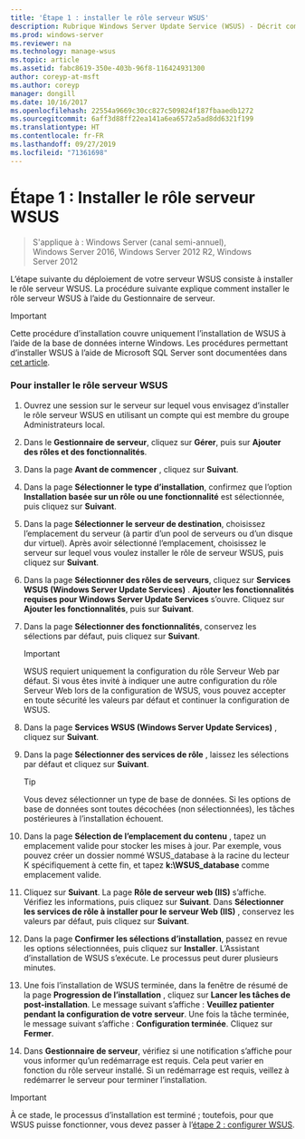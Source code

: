 ```yaml
---
title: 'Étape 1 : installer le rôle serveur WSUS'
description: Rubrique Windows Server Update Service (WSUS) - Décrit comment installer le rôle serveur à l’aide du Gestionnaire de serveur
ms.prod: windows-server
ms.reviewer: na
ms.technology: manage-wsus
ms.topic: article
ms.assetid: fabc8619-350e-403b-96f8-116424931300
author: coreyp-at-msft
ms.author: coreyp
manager: dongill
ms.date: 10/16/2017
ms.openlocfilehash: 22554a9669c30cc827c509824f187fbaaedb1272
ms.sourcegitcommit: 6aff3d88ff22ea141a6ea6572a5ad8dd6321f199
ms.translationtype: HT
ms.contentlocale: fr-FR
ms.lasthandoff: 09/27/2019
ms.locfileid: "71361698"
---
```

# <a name="step-1-install-the-wsus-server-role"></a>Étape 1 : Installer le rôle serveur WSUS

>S'applique à : Windows Server (canal semi-annuel), Windows Server 2016, Windows Server 2012 R2, Windows Server 2012

L’étape suivante du déploiement de votre serveur WSUS consiste à installer le rôle serveur WSUS. La procédure suivante explique comment installer le rôle serveur WSUS à l’aide du Gestionnaire de serveur.

> [!IMPORTANT]
> Cette procédure d’installation couvre uniquement l’installation de WSUS à l’aide de la base de données interne Windows. Les procédures permettant d’installer WSUS à l’aide de Microsoft SQL Server sont documentées dans [cet article](https://social.technet.microsoft.com/wiki/contents/articles/10020.installing-wsus-server-role-on-windows-server-2012-with-microsoft-sql-database.aspx).

### <a name="to-install-the-wsus-server-role"></a>Pour installer le rôle serveur WSUS

1.  Ouvrez une session sur le serveur sur lequel vous envisagez d’installer le rôle serveur WSUS en utilisant un compte qui est membre du groupe Administrateurs local.

2.  Dans le **Gestionnaire de serveur**, cliquez sur **Gérer**, puis sur **Ajouter des rôles et des fonctionnalités**.

3.  Dans la page **Avant de commencer** , cliquez sur **Suivant**.

4.  Dans la page **Sélectionner le type d’installation**, confirmez que l’option **Installation basée sur un rôle ou une fonctionnalité** est sélectionnée, puis cliquez sur **Suivant**.

5.  Dans la page **Sélectionner le serveur de destination**, choisissez l’emplacement du serveur (à partir d’un pool de serveurs ou d’un disque dur virtuel). Après avoir sélectionné l’emplacement, choisissez le serveur sur lequel vous voulez installer le rôle de serveur WSUS, puis cliquez sur **Suivant**.

6.  Dans la page **Sélectionner des rôles de serveurs**, cliquez sur **Services WSUS (Windows Server Update Services)** .  **Ajouter les fonctionnalités requises pour Windows Server Update Services** s’ouvre. Cliquez sur **Ajouter les fonctionnalités**, puis sur **Suivant**.

7.  Dans la page **Sélectionner des fonctionnalités**, conservez les sélections par défaut, puis cliquez sur **Suivant**.

    > [!IMPORTANT]
    > WSUS requiert uniquement la configuration du rôle Serveur Web par défaut. Si vous êtes invité à indiquer une autre configuration du rôle Serveur Web lors de la configuration de WSUS, vous pouvez accepter en toute sécurité les valeurs par défaut et continuer la configuration de WSUS.

8.  Dans la page **Services WSUS (Windows Server Update Services)** , cliquez sur **Suivant**.

9. Dans la page **Sélectionner des services de rôle** , laissez les sélections par défaut et cliquez sur **Suivant**.

    > [!TIP]
    > Vous devez sélectionner un type de base de données. Si les options de base de données sont toutes décochées (non sélectionnées), les tâches postérieures à l’installation échouent.

10. Dans la page **Sélection de l’emplacement du contenu** , tapez un emplacement valide pour stocker les mises à jour. Par exemple, vous pouvez créer un dossier nommé WSUS_database à la racine du lecteur K spécifiquement à cette fin, et tapez **k:\WSUS_database** comme emplacement valide.

11. Cliquez sur **Suivant**. La page **Rôle de serveur web (IIS)** s’affiche. Vérifiez les informations, puis cliquez sur **Suivant**. Dans **Sélectionner les services de rôle à installer pour le serveur Web (IIS)** , conservez les valeurs par défaut, puis cliquez sur **Suivant**.

12. Dans la page **Confirmer les sélections d’installation**, passez en revue les options sélectionnées, puis cliquez sur **Installer**. L’Assistant d’installation de WSUS s’exécute. Le processus peut durer plusieurs minutes.

13. Une fois l’installation de WSUS terminée, dans la fenêtre de résumé de la page **Progression de l’installation** , cliquez sur **Lancer les tâches de post-installation**. Le message suivant s’affiche : **Veuillez patienter pendant la configuration de votre serveur**. Une fois la tâche terminée, le message suivant s’affiche : **Configuration terminée**. Cliquez sur **Fermer**.

14. Dans **Gestionnaire de serveur**, vérifiez si une notification s’affiche pour vous informer qu’un redémarrage est requis. Cela peut varier en fonction du rôle serveur installé. Si un redémarrage est requis, veillez à redémarrer le serveur pour terminer l’installation.

> [!IMPORTANT]
> À ce stade, le processus d’installation est terminé ; toutefois, pour que WSUS puisse fonctionner, vous devez passer à l’[étape 2 : configurer WSUS](2-configure-wsus.md).

